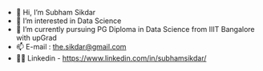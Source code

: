 - 👋 Hi, I’m Subham Sikdar
- 👀 I’m interested in Data Science
- 🌱 I’m currently pursuing PG Diploma in Data Science from IIIT Bangalore with upGrad
- 📫 E-mail : the.sikdar@gmail.com
- 👨‍💼 Linkedin - https://www.linkedin.com/in/subhamsikdar/
<!---
Subham-Sikdar/Subham-Sikdar is a ✨ special ✨ repository because its `README.md` (this file) appears on your GitHub profile.
You can click the Preview link to take a look at your changes.
--->
